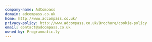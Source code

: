 ```yaml
---
company-name: AdCompass
domain: adcompass.co.uk
home: http://www.adcompass.co.uk/
privacy-policy: http://www.adcompass.co.uk/Brochure/cookie-policy
email: contact@adcompass.co.uk
owned-by: Programmatic.ly
---
```




